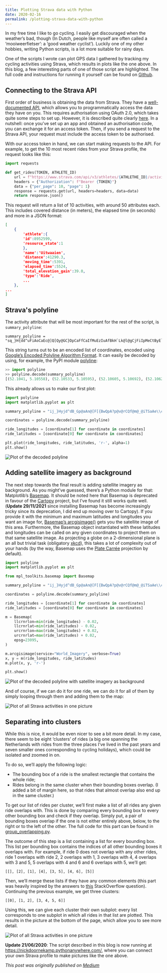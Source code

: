 ```yaml
---
title: Plotting Strava data with Python
date: 2020-02-16
permalink: /plotting-strava-data-with-python
---
```


In my free time I like to go cycling. I easily get discouraged when the weather’s bad, though (In Dutch, people like myself are often called a ‘mooiweerfietser’: a ‘good weather cyclist’). Luckily one of my other hobbies, writing Python scripts, is a lot more suitable for rainy days.

One of the scripts I wrote can plot GPS data I gathered by tracking my cycling activities using Strava, which results in plots like the one above. In this blog, a few interesting parts of one of those script are highlighted. The full code and instructions for running it yourself can be found on [Github](https://github.com/ndoornekamp/strava-plotter).

## Connecting to the Strava API

First order of business is obtaining the data from Strava. They have a [well-documented API](https://developers.strava.com/docs/reference/), which allows you to programmatically access the data they have on you. This requires authorisation using OAuth 2.0, which takes quite some steps to set up. However, it is described quite clearly [here](https://developers.strava.com/docs/getting-started/#oauth). In a nutshell: once you’ve set up an app and obtained an authorisation code, you can exchange it for an access token. Then, if you send a request to the Strava API, your request must include the access token to be authorised.

With our access token in hand, we can start making requests to the API. For example, to get the 10 most recent rides from your Strava profile, the request looks like this:

```python
import requests

def get_rides(TOKEN, ATHLETE_ID)
    url = f"https://www.strava.com/api/v3/athletes/{ATHLETHE_ID}/activities"
    headers = {"Authorization": f"Bearer {TOKEN}"}
    data = {"per_page": 10, "page": 1}
    response = requests.get(url, headers=headers, data=data)
    return response.json()

```

This request will return a list of 10 activities, with around 50 attributes each. This includes covered distance (in meters), the elapsed time (in seconds) and more in a JSON format:

```json
[
    {
        'athlete':{
        'id':8952599,
        'resource_state':1
        },
        'name':'Uitwaaien',
        'distance':41290.3,
        'moving_time':5391,
        'elapsed_time':5524,
        'total_elevation_gain':39.0,
        'type':'Ride',
        ...
    },
...
]
```

## Strava's polyline

The activity attribute that will be most important for the rest of the script, is `summary_polyline`:

```
summary_polyline = "sq_}H{dd^uFiAoCaEc@]Q[Qy@GC}DpCaFfCaIfMuEzIuAfBkH`Lk@l@gCjFiIpMeCtByE`D{@`AqAzDg@zE]~FFnBy@tI_@dJg@~Gc@`LEbCN`GE`DWfC_@vAaGjN}ApCkHzI{F...
```

This string turns out to be an encoded list of coordinates, encoded using [Google’s Encoded Polyline Algorithm Format](https://developers.google.com/maps/documentation/utilities/polylinealgorithm). It can easily be decoded by using, for example, the PyPI module [polyline](https://pypi.org/project/polyline/):


```python
>> import polyline
>> polyline.decode(summary_polyline)
[(52.1041, 5.10558), (52.10533, 5.10595), (52.10605, 5.10692), (52.10623, 5.10707), (52.10632, 5.10721), (52.10641, 5.1075), (52.10645, 5.10752), (52.1074, 5.10679), (52.10853, 5.10611), ... ]

```

This already allows us to make our first plot:

```python
import polyline
import matplotlib.pyplot as plt

summary_polyline = "ij_}Hyjd^dB_Gp@aAn@[F[{BwQpA?p@v@rCQf@m@_@iTSaAe\\cEWVKt@yANs@jCkAfB_JhIdEpP|ApD|BfDl@`DcEvCwEbCcHtKiGnLmKnOcClF{HxLoBrBgG~DmAnBy@pCYxBi@xIHlBu@xH{@tPu@fRLpIS~Eo@lC_HtOuJ|LwOrH{FrH}BdEoChBeBt@{HpBwBpBqA|Ba@K{DeGkKnQc@WkEwGsG~Aj@rBjBjWOhA}AtEc@`Ge\\rZyCbH{@|@Ij@r@hA|BxURf@E`@qJzQy_@fz@uGtG{Cy@}GxAyCrCqAfC{AfHmC|SQtEdAxHpBvGv@`EDbFm@pDo@r@sAl@qGc@}ALgJzIkGhNcDzOkBvHsCpD{EvCaGfBqWtC_FpB_F`FeOdV_HtEsJL{JeCqFaC}D}DkH{FyRiD_B}@cC`@{CyAeC`@}RrK_ErAcDnBuFJmBk@sA{@kAoBgD}Iw@_DK}DnAcBUsCTcIIsDkAkGu@eAiCiGyOoSoE{DqImDqE|@aG{AaH}CwDaD_DmFkCgMgB_GeEyFkV_LgE_AaI{BuARoDrBy@z@_BfDSBqCkLoBwFmBsBmDoAgCIkCxB}CtAsI?iFq@{B^cAYsAoBIcDcBkO}A{BuKcd@{Sq`AmAkH_@aFKuN^gFxAyHtPyj@fBcE|E}OzWk}@~CiHXgE`BoIv@wGj]_jE`AgBtAd@j_@j^bRdNn@|Ab@lFp@rAvJ|GxBr@^l@\\ANm@M_FJgu@l@mI`AsHfEeU`BsEjFcKxKoM|FwE~CcB`Cl@|DfH|CjGrInS`EzLnEjSrNb~@hHjc@jBnRzFv~@fCjf@jAn\\N|Ge@r}@L|Fj@t@tAXxPhBdeAkG`Du@M{DmHog@u@gDDiA`^cSdWmP|[e\\fDaE|HaGxB{D|FeO?e@_@u@sZue@YcBxOyl@nFiVtGqVnTir@r@gBd@e@VuCxCkJIgEfGyiAdAwZe@w@kQ{LYy@zDyWvDoRd@_A~zAfq@|q@l_@l@FnBaBfBe@fVvL`AxAt@tB^kEnBKlBf@~AhAr@`Av@zBtEeBfAyElAg@hGnA`B|@jBnBp@`AXbAAzDr@fCC`D`@lG\\NXfC`C`Fl@rBtGnc@Et@cA`Bn@`CyApDxBzD~@lCvCvBtEj]xBpKGp@aFnJ?b@~GpXdBdE~BnD|AxHxC~Dr@ItEdAzB_@"

coordinates = polyline.decode(summary_polyline)

ride_longitudes = [coordinate[1] for coordinate in coordinates]
ride_latitudes = [coordinate[0] for coordinate in coordinates]

plt.plot(ride_longitudes, ride_latitudes, 'r-', alpha=1)
plt.show()
```

![Plot of the decoded polyline](img/plotting-strava-data-with-python/decoded-polyline.png "Decoded polyline")

## Adding satellite imagery as background

The next step towards the final result is adding satellite imagery as background. As you might’ve guessed, there’s a Python module for that: Matplotlib’s [Basemap](https://matplotlib.org/basemap/). It should be noted here that Basemap is deprecated in favour of the [Cartopy](http://scitools.org.uk/cartopy/) project, but I’ve found it still works quite well. (**Update 29/11/2021** since installing Basemap has become increasingly tricky since its deprecation, I did end up moving over to Cartopy). If you provide it with the minimum and maximum latitudes and longitudes you want an image for, [Basemap’s arcgisimage()](https://matplotlib.org/basemap/api/basemap_api.html#mpl_toolkits.basemap.Basemap.arcgisimage) gets you the satellite image of this area. Furthermore, the Basemap object instantiated with these latitudes and longitudes can be called on any given coordinates to project them on that same satellite image. As projecting a globe on a 2-dimensional plane is an all but trivial task (obligatory [xkcd](https://xkcd.com/977/)), this takes a lot of complexity out of your hands (by the way, Basemap uses the [Plate Carrée](https://en.wikipedia.org/wiki/Equirectangular_projection) projection by default).

```python
import polyline
import matplotlib.pyplot as plt

from mpl_toolkits.basemap import Basemap

summary_polyline = "ij_}Hyjd^dB_Gp@aAn@[F[{BwQpA?p@v@rCQf@m@_@iTSaAe\\cEWVKt@yANs@jCkAfB_JhIdEpP|ApD|BfDl@`DcEvCwEbCcHtKiGnLmKnOcClF{HxLoBrBgG~DmAnBy@pCYxBi@xIHlBu@xH{@tPu@fRLpIS~Eo@lC_HtOuJ|LwOrH{FrH}BdEoChBeBt@{HpBwBpBqA|Ba@K{DeGkKnQc@WkEwGsG~Aj@rBjBjWOhA}AtEc@`Ge\\rZyCbH{@|@Ij@r@hA|BxURf@E`@qJzQy_@fz@uGtG{Cy@}GxAyCrCqAfC{AfHmC|SQtEdAxHpBvGv@`EDbFm@pDo@r@sAl@qGc@}ALgJzIkGhNcDzOkBvHsCpD{EvCaGfBqWtC_FpB_F`FeOdV_HtEsJL{JeCqFaC}D}DkH{FyRiD_B}@cC`@{CyAeC`@}RrK_ErAcDnBuFJmBk@sA{@kAoBgD}Iw@_DK}DnAcBUsCTcIIsDkAkGu@eAiCiGyOoSoE{DqImDqE|@aG{AaH}CwDaD_DmFkCgMgB_GeEyFkV_LgE_AaI{BuARoDrBy@z@_BfDSBqCkLoBwFmBsBmDoAgCIkCxB}CtAsI?iFq@{B^cAYsAoBIcDcBkO}A{BuKcd@{Sq`AmAkH_@aFKuN^gFxAyHtPyj@fBcE|E}OzWk}@~CiHXgE`BoIv@wGj]_jE`AgBtAd@j_@j^bRdNn@|Ab@lFp@rAvJ|GxBr@^l@\\ANm@M_FJgu@l@mI`AsHfEeU`BsEjFcKxKoM|FwE~CcB`Cl@|DfH|CjGrInS`EzLnEjSrNb~@hHjc@jBnRzFv~@fCjf@jAn\\N|Ge@r}@L|Fj@t@tAXxPhBdeAkG`Du@M{DmHog@u@gDDiA`^cSdWmP|[e\\fDaE|HaGxB{D|FeO?e@_@u@sZue@YcBxOyl@nFiVtGqVnTir@r@gBd@e@VuCxCkJIgEfGyiAdAwZe@w@kQ{LYy@zDyWvDoRd@_A~zAfq@|q@l_@l@FnBaBfBe@fVvL`AxAt@tB^kEnBKlBf@~AhAr@`Av@zBtEeBfAyElAg@hGnA`B|@jBnBp@`AXbAAzDr@fCC`D`@lG\\NXfC`C`Fl@rBtGnc@Et@cA`Bn@`CyApDxBzD~@lCvCvBtEj]xBpKGp@aFnJ?b@~GpXdBdE~BnD|AxHxC~Dr@ItEdAzB_@"

coordinates = polyline.decode(summary_polyline)

ride_longitudes = [coordinate[1] for coordinate in coordinates]
ride_latitudes = [coordinate[0] for coordinate in coordinates]

m = Basemap(
    llcrnrlon=min(ride_longitudes) - 0.02,
    llcrnrlat=min(ride_latitudes) - 0.02,
    urcrnrlon=max(ride_longitudes) + 0.02,
    urcrnrlat=max(ride_latitudes) + 0.02,
    epsg=23095,
)

m.arcgisimage(service="World_Imagery", verbose=True)
x, y = m(ride_longitudes, ride_latitudes)
m.plot(x, y, 'r-')

plt.show()
```

![Plot of the decoded polyline with satellite imagery as background](img/plotting-strava-data-with-python/decoded-polyline-with-bg.png "Decoded polyline with background image")

And of course, if we can do it for one ride, we can do it for all of them by simply looping through them and adding them to the map:

![Plot of all Strava activities in one picture](img/plotting-strava-data-with-python/all-rides.png "All rides together in one plot")

## Separating into clusters

While this is nice, it would be even nicer to see a bit more detail. In my case, there seem to be eight ‘clusters’ of rides (a big one spanning the Netherlands with rides from the three places I’ve lived in the past years and seven smaller ones corresponding to cycling holidays), which could be isolated and zoomed in on.

To do so, we’ll apply the following logic:

- The bounding box of a ride is the smallest rectangle that contains the whole ride;
- Rides belong in the same cluster when their bounding boxes overlap. (I added a bit of margin here, so that rides that almost overlap also end up in the same cluster.)

To get our list of rides per cluster, we’ll first make a list of all rides any given ride overlaps with. This is done by comparing every bounding box to every other bounding box and check if they overlap. Simply put, a pair of bounding boxes overlap if the one is not either entirely above, below, to the right or to the left of the other. The full code for this part can be found in [group_overlapping.py](https://github.com/ndoornekamp/strava-plotter/blob/master/group_overlapping.py).

The outcome of this step is a list containing a list for every bounding box. This list per bounding box contains the indices of all other bounding boxes it overlaps with. For example, if ride 0 does not overlap with any other rides, ride 1 overlaps with ride 2, 2 overlaps with 1, 3 overlaps with 4, 4 overlaps with 3 and 5, 5 overlaps with 4 and 6 and 6 overlaps with 5, we’ll get:

```
[[], [2], [1], [4], [3, 5], [4, 6], [5]]
```

Then, we’ll merge these lists if they have any common elements (this part was heavily inspired by the answers to [this](https://stackoverflow.com/questions/4842613/merge-lists-that-share-common-elements) StackOverflow question). Continuing the previous example, we get three clusters:

```
[[0], [1, 2], [3, 4, 5, 6]]
```

Using this, we can give each cluster their own subplot: every list corresponds to one subplot in which all rides in that list are plotted. This results in the picture at the bottom of the page, which allow you to see more detail.

![Plot of all Strava activities in one picture](img/plotting-strava-data-with-python/ride-clusters.png "Separate plots per cluster")

**Update 21/06/2020**: The script described in this blog is now running at https://nickdoornekamp.pythonanywhere.com/, where you can connect your own Strava profile to make pictures like the one above.

_This post was originally published on [Medium](https://medium.com/@nddoornekamp/plotting-strava-data-with-python-7aaf0cf0a9c3)_